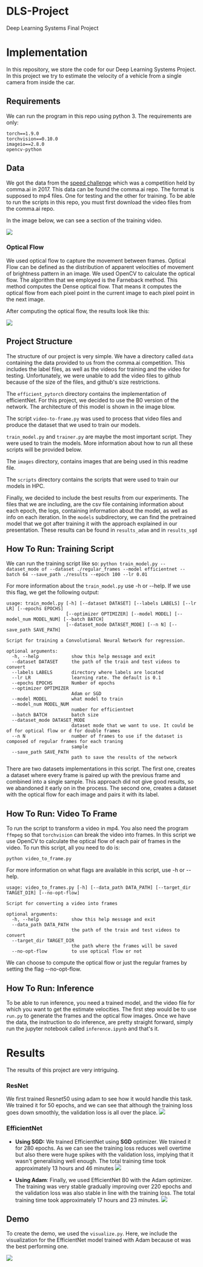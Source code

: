 # DLS-Project
Deep Learning Systems Final Project

# Implementation

In this repository, we store the code for our Deep Learning Systems Project. In this project we try to estimate the velocity of a vehicle from a single camera from inside the car. 

## Requirements

We can run the program in this repo using python 3. 
The requirements are only: 
```
torch==1.9.0
torchvision==0.10.0
imageio==2.8.0
opencv-python
```

## Data

We got the data from the [speed challenge](https://github.com/commaai/speedchallenge) which was a competition held by comma.ai in 2017. This data can be found the comma.ai repo. The format is supposed to mp4 files.
One for testing and the other for training. To be able to run the scripts in this repo, you must first download the video files from the comma.ai repo. 

In the image below, we can see a section of the training video.

![](images/training_sample.gif)

### Optical Flow
We used optical flow to capture the movement between frames. Optical Flow can be defined as the distribution of apparent velocities of movement of brightness pattern in an image. We used OpenCV to calculate the optical flow.
The algorithm that we employed is the Farneback method. This method computes the Dense optical flow. That means it computes the optical flow from each pixel point in the current image to each pixel point in the next image.

After computing the optical flow, the results look like this:

![](images/ezgif.com-gif-maker.gif)

## Project Structure

The structure of our project is very simple. We have a directory called `data` containing the data provided to us from the comma.ai competition. This includes the label files, as well as the videos for training and the video for testing. Unfortunately, we were unable to add the video files to github because of the size of the files, and github's size restrictions. 

The `efficient_pytorch` directory contains the implementation of efficientNet. For this project, we decided to use the B0 version of the network. 
The architecture of this model is shown in the image blow. 

The script `video-to-frame.py` was used to process that video files and produce the dataset that we used to train our models. 

`train_model.py` and `trainer.py` are maybe the most important script. They were used to train the models. More information about how to run all these scripts will be provided below. 

The `images` directory, contains images that are being used in this readme file. 

The `scripts` directory contains the scripts that were used to train our models in HPC.

Finally, we decided to include the best results from our experiments. The files that we are including, are the csv file containing information about each epoch, the logs, containing information about the model, as well as info on each iteration. In the `models` subdirectory, we can find the pretrained model that we got after training it with the approach explained in our presentation. These results can be found in `results_adam` and in `results_sgd`

## How To Run: Training Script

We can run the training script like so: 
``python train_model.py --dataset_mode of --dataset ./regular_frames --model efficientnet --batch 64 --save_path ./results --epoch 100 --lr 0.01``

For more information about the `train_model.py` use -h or --help. If we use this flag, we get the following output: 

```
usage: train_model.py [-h] [--dataset DATASET] [--labels LABELS] [--lr LR] [--epochs EPOCHS]
                      [--optimizer OPTIMIZER] [--model MODEL] [--model_num MODEL_NUM] [--batch BATCH]
                      [--dataset_mode DATASET_MODE] [--n N] [--save_path SAVE_PATH]

Script for training a Convolutional Neural Network for regression.

optional arguments:
  -h, --help            show this help message and exit
  --dataset DATASET     the path of the train and test videos to convert
  --labels LABELS       directory where labels are located
  --lr LR               learning rate. The default is 0.1
  --epochs EPOCHS       Number of epochs
  --optimizer OPTIMIZER
                        Adam or SGD
  --model MODEL         what model to train
  --model_num MODEL_NUM
                        number for efficientnet
  --batch BATCH         batch size
  --dataset_mode DATASET_MODE
                        dataset mode that we want to use. It could be of for optical flow or d for double frames
  --n N                 number of frames to use if the dataset is composed of regular frames for each traning
                        sample
  --save_path SAVE_PATH
                        path to save the results of the network
```

There are two datasets implementations in this script. The first one, creates a dataset where every frame is paired up with the previous frame and combined into a single sample. This approach did not give good results, so we abandoned it early on in the process. The second one, creates a dataset with the optical flow for each image and pairs it with its label. 


## How To Run: Video To Frame

To run the script to transform a video in mp4. You also need the program `ffmpeg` so that `torchvision` can break the video into frames. In this script we use OpenCV to calculate the optical flow of each pair of frames in the video. 
To run this script, all you need to do is: 

```
python video_to_frame.py
```

For more information on what flags are available in this script, use -h or --help. 
```
usage: video_to_frames.py [-h] [--data_path DATA_PATH] [--target_dir TARGET_DIR] [--no-opt-flow]

Script for converting a video into frames

optional arguments:
  -h, --help            show this help message and exit
  --data_path DATA_PATH
                        the path of the train and test videos to convert
  --target_dir TARGET_DIR
                        the path where the frames will be saved
  --no-opt-flow         to use optical flow or not
```
We can choose to compute the optical flow or just the regular frames by setting the flag --no-opt-flow. 

## How To Run: Inference
To be able to run inference, you need a trained model, and the video file for which you want to get the estimate velocities. The first step would be to use `run.py` to generate the frames and the optical flow images. Once we have the data, the instruction to do inference, are pretty straight forward, simply run the jupyter notebook called `inference.ipynb` and that's it. 


# Results

The results of this project are very intriguing. 

### ResNet
We first trained Resnet50 using adam to see how it would handle this task. We trained it for 50 epochs, and we can see that although the training loss goes down smoothly, the validation loss is all over the place.
![](images/Picture3.png)

### EfficientNet

* **Using SGD:** We trained EfficientNet using **SGD** optimizer. We trained it for 280 epochs. As we can see the training loss reduces well overtime but also there were huge spikes with the validation loss, implying that it wasn't generalising well enough.
The total training time took approximately 13 hours and 46 minutes
![](images/Picture4.png)

* **Using Adam**: Finally, we used EfficientNet B0 with the Adam optimizer. The training was very stable gradually improving over 220 epochs and the validation loss was also stable in line with the training loss.
The total training time took approximately 17 hours and 23 minutes.
![](images/Picture5.png)

## Demo

To create the demo, we used the `visualize.py`. Here, we include the visualization for the EfficientNet model trained with Adam because ot was the best performing one. 

![](images/video_adam.gif)

